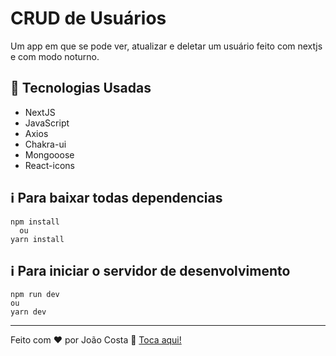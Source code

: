 # CRUD de Usuários
Um app em que se pode ver, atualizar e deletar um usuário feito com nextjs e com modo noturno.
## 🚀 Tecnologias Usadas
- NextJS
- JavaScript
- Axios
- Chakra-ui
- Mongooose
- React-icons
## ℹ️ Para baixar todas dependencias
~~~ 
npm install
  ou
yarn install
~~~
## ℹ️ Para iniciar o servidor de desenvolvimento
~~~ 
npm run dev
ou
yarn dev
~~~
---

Feito com ♥ por João Costa :wave: [Toca aqui!](https://www.linkedin.com/in/joaosc17/)
